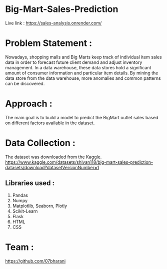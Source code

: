 # Big-Mart-Sales-Prediction
Live link : https://sales-analysis.onrender.com/

# Problem Statement :
Nowadays, shopping malls and Big Marts keep track of individual item sales data in order to forecast future client demand and adjust inventory management. In a data warehouse, these data stores hold a significant amount of consumer information and particular item details. By mining the data store from the data warehouse, more anomalies and common patterns can be discovered.

# Approach :
The main goal is to build a model to predict the BigMart outlet sales based on different factors available in the dataset.

# Data Collection : 
The dataset was downloaded from the Kaggle. 
https://www.kaggle.com/datasets/shivan118/big-mart-sales-prediction-datasets/download?datasetVersionNumber=1

## Libraries used :
1) Pandas
2) Numpy
3) Matplotlib, Seaborn, Plotly
4) Scikit-Learn
5) Flask
6) HTML
7) CSS

# Team : 
https://github.com/07bharani




